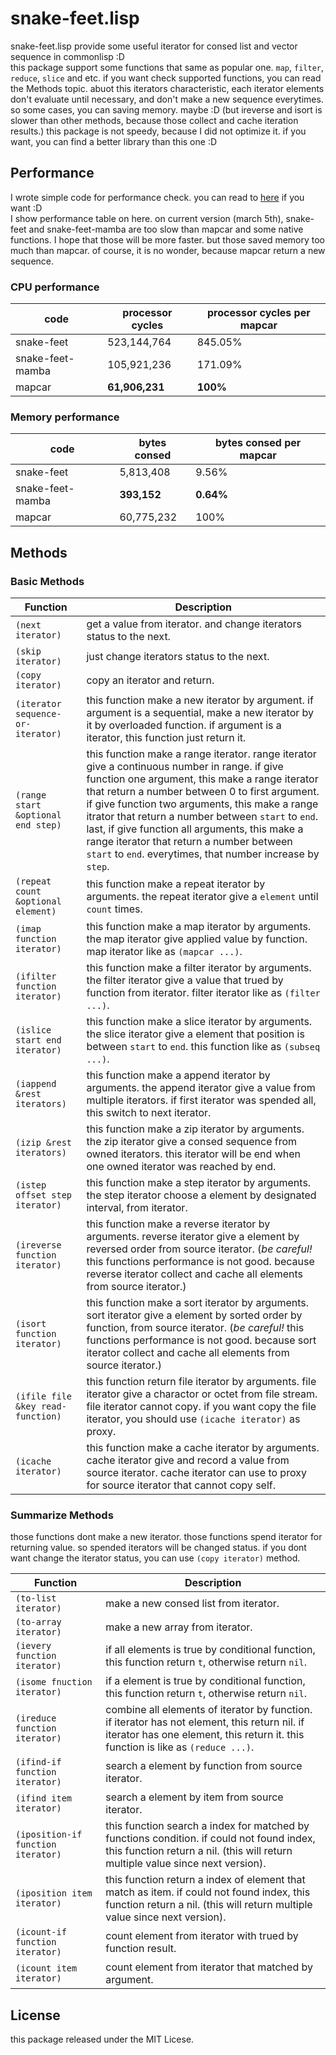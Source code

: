 # snake-feet.lisp
snake-feet.lisp provide some useful iterator for consed list and vector sequence in commonlisp :D  
this package support some functions that same as popular one. `map`, `filter`, `reduce`, `slice` and etc.
if you want check supported functions, you can read the Methods topic.
abuot this iterators characteristic, each iterator elements don't evaluate until necessary, and don't make a new sequence everytimes. so some cases, you can saving memory. maybe :D 
(but ireverse and isort is slower than other methods, because those collect and cache iteration results.)
this package is not speedy, because I did not optimize it. if you want, you can find a better library than this one :D

## Performance
I wrote simple code for performance check. you can read to [here](benchmark.lisp) if you want :D  
I show performance table on here. on current version (march 5th), snake-feet and snake-feet-mamba are too slow than mapcar and some native functions. I hope that those will be more faster.
but those saved memory too much than mapcar. of course, it is no wonder, because mapcar return a new sequence.

### CPU performance 
| code | processor cycles | processor cycles per mapcar |
---- | ---- | ---- 
| snake-feet | 523,144,764 | 845.05% |
| snake-feet-mamba | 105,921,236 | 171.09% |
| mapcar | **61,906,231** | **100%** |

### Memory performance 
| code | bytes consed | bytes consed per mapcar |
---- | ---- | ---- 
| snake-feet | 5,813,408 | 9.56% |
| snake-feet-mamba | **393,152** | **0.64%** |
| mapcar | 60,775,232 | 100% |

## Methods
### Basic Methods
| Function | Description |
---- | ----
| `(next iterator)` | get a value from iterator. and change iterators status to the next. |
| `(skip iterator)` | just change iterators status to the next. |
| `(copy iterator)` | copy an iterator and return. |
| `(iterator sequence-or-iterator)` | this function make a new iterator by argument. if argument is a sequential, make a new iterator by it by overloaded function. if argument is a iterator, this function just return it. |
| `(range start &optional end step)` | this function make a range iterator. range iterator give a continuous number in range. if give function one argument, this make a range iterator that return a number between 0 to first argument. if give function two arguments, this make a range itrator that return a number between `start` to `end`. last, if give function all arguments, this make a range iterator that return a number between `start` to `end`. everytimes, that number increase  by `step`. |
| `(repeat count &optional element)` | this function make a repeat iterator by arguments. the repeat iterator give a `element` until `count` times. |
| `(imap function iterator)` | this function make a map iterator by arguments. the map iterator give applied value by function. map iterator like as `(mapcar ...)`. |
| `(ifilter function iterator)` | this function make a filter iterator by arguments. the filter iterator give a value that trued by function from iterator. filter iterator like as `(filter ...)`. |
| `(islice start end iterator)` | this function make a slice iterator by arguments. the slice iterator give a element that position is between `start` to `end`. this function like as `(subseq ...)`. |
| `(iappend &rest iterators)` | this function make a append iterator by arguments. the append iterator give a value from multiple iterators. if first iterator was spended all, this switch to next iterator. |
| `(izip &rest iterators)` | this function make a zip iterator by arguments. the zip iterator give a consed sequence from owned iterators. this iterator will be end when one owned iterator was reached by end. | 
| `(istep offset step iterator)` | this function make a step iterator by arguments. the step iterator choose a element by designated interval, from iterator. |
| `(ireverse function iterator)` | this function make a reverse iterator by arguments. reverse iterator give a element by reversed order from source iterator. (*be careful!* this functions performance is not good. because reverse iterator collect and cache all elements from source iterator.) |
| `(isort function iterator)` | this function make a sort iterator by arguments. sort iterator give a element by sorted order by function, from source iterator. (*be careful!* this functions performance is not good. because sort iterator collect and cache all elements from source iterator.) | 
| `(ifile file &key read-function)` | this function return file iterator by arguments. file iterator give a charactor or octet from file stream. file iterator cannot copy. if you want copy the file iterator, you should use `(icache iterator)` as proxy. |
| `(icache iterator)` | this function make a cache iterator by arguments. cache iterator give and record a value from source iterator. cache iterator can use to proxy for source iterator that cannot copy self. |

### Summarize Methods
those functions dont make a new iterator. those functions spend iterator for returning value. so spended iterators will be changed status. if you dont want change the iterator status, you can use `(copy iterator)` method.

| Function | Description | 
---- | ---- 
| `(to-list iterator)` | make a new consed list from iterator. |
| `(to-array iterator)` | make a new array from iterator. |
| `(ievery function iterator)` | if all elements is true by conditional function, this function return `t`, otherwise return `nil`. |
| `(isome fnuction iterator)` | if a element is true by conditional function, this function return `t`, otherwise return `nil`. |
| `(ireduce function iterator)` | combine all elements of iterator by function. if iterator has not element, this return nil. if iterator has one element, this return it. this function is like as `(reduce ...)`. | 
| `(ifind-if function iterator)` | search a element by function from source iterator. |
| `(ifind item iterator)` | search a element by item from source iterator. |
| `(iposition-if function iterator)` | this function search a  index for matched by functions condition. if could not found index, this function return a nil. (this will return multiple value since next version). |
| `(iposition item iterator)` | this function return a index of element that match as item. if could not found index, this function return a nil. (this will return multiple value since next version). |
| `(icount-if function iterator)` | count element from iterator with trued by function result. |
| `(icount item iterator)` | count element from iterator that matched by argument. | 

## License 
this package released under the MIT Licese.
